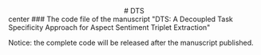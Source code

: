  <center> # DTS </center>center
### The code file of the manuscript "DTS: A Decoupled Task Specificity Approach for Aspect Sentiment Triplet Extraction"

Notice: the complete code will be released after the manuscript published.
